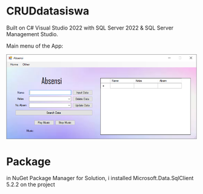 # CRUDdatasiswa
Built on C# Visual Studio 2022 with SQL Server 2022 &amp; SQL Server Management Studio.

Main menu of the App:

![Main menu of the App](/1.PNG)

# Package
in NuGet Package Manager for Solution, i installed Microsoft.Data.SqlClient 5.2.2 on the project

